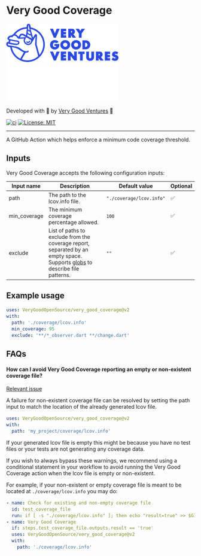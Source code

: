# Very Good Coverage

[![Very Good Ventures][logo_black]][very_good_ventures_link_light]
[![Very Good Ventures][logo_white]][very_good_ventures_link_dark]

Developed with 💙 by [Very Good Ventures][very_good_ventures_link] 🦄

[![ci][ci_badge]][ci_badge_link]
[![License: MIT][license_badge]][license_badge_link]

---

A GitHub Action which helps enforce a minimum code coverage threshold.

## Inputs

Very Good Coverage accepts the following configuration inputs:

| Input name   | Description                                                                                                                   | Default value            | Optional |
| ------------ | ----------------------------------------------------------------------------------------------------------------------------- | ------------------------ | -------- |
| path         | The path to the lcov.info file.                                                                                               | `"./coverage/lcov.info"` | ✅       |
| min_coverage | The minimum coverage percentage allowed.                                                                                      | `100`                    | ✅       |
| exclude      | List of paths to exclude from the coverage report, separated by an empty space. Supports [globs]() to describe file patterns. | `""`                     | ✅       |

## Example usage

```yaml
uses: VeryGoodOpenSource/very_good_coverage@v2
with:
  path: './coverage/lcov.info'
  min_coverage: 95
  exclude: '**/*_observer.dart **/change.dart'
```

## FAQs

#### How can I avoid Very Good Coverage reporting an empty or non-existent coverage file?

[Relevant issue](https://github.com/VeryGoodOpenSource/very_good_coverage/issues/167)

A failure for non-existent coverage file can be resolved by setting the path input to match the location of the already generated lcov file.

```yaml
uses: VeryGoodOpenSource/very_good_coverage@v2
with:
  path: 'my_project/coverage/lcov.info'
```

If your generated lcov file is empty this might be because you have no test files or your tests are not generating any coverage data.

If you wish to always bypass these warnings, we recommend using a conditional statement in your workflow to avoid running the Very Good Coverage action when the lcov file is empty or non-existent.

For example, if your non-existent or empty coverage file is meant to be located at `./coverage/lcov.info` you may do:

```yaml
- name: Check for existing and non-empty coverage file
  id: test_coverage_file
  run: if [ -s "./coverage/lcov.info" ]; then echo "result=true" >> $GITHUB_OUTPUT ; else echo "result=false" >> $GITHUB_OUTPUT; fi
- name: Very Good Coverage
  if: steps.test_coverage_file.outputs.result == 'true'
  uses: VeryGoodOpenSource/very_good_coverage@v2
  with:
    path: './coverage/lcov.info'
```

[ci_badge]: https://github.com/VeryGoodOpenSource/very_good_coverage/workflows/ci/badge.svg
[ci_badge_link]: https://github.com/VeryGoodOpenSource/very_good_coverage/actions
[license_badge]: https://img.shields.io/badge/license-MIT-blue.svg
[license_badge_link]: https://opensource.org/licenses/MIT
[logo_black]: https://raw.githubusercontent.com/VGVentures/very_good_brand/main/styles/README/vgv_logo_black.png#gh-light-mode-only
[logo_white]: https://raw.githubusercontent.com/VGVentures/very_good_brand/main/styles/README/vgv_logo_white.png#gh-dark-mode-onlyimages/vgv_logo_white.png#gh-dark-mode-only
[very_good_ventures_link]: https://verygood.ventures
[very_good_ventures_link_dark]: https://verygood.ventures#gh-dark-mode-only
[very_good_ventures_link_light]: https://verygood.ventures#gh-light-mode-only
